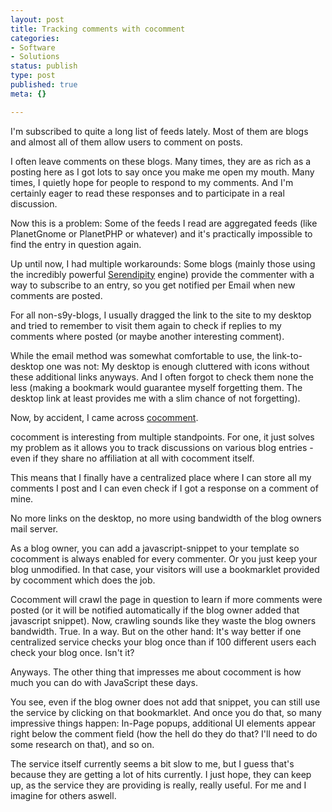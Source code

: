```yaml
---
layout: post
title: Tracking comments with cocomment
categories:
- Software
- Solutions
status: publish
type: post
published: true
meta: {}

---
```

<p>I'm subscribed to quite a long list of feeds lately. Most of them are blogs and almost all of them allow users to comment on posts.</p>
<p>I often leave comments on these blogs. Many times, they are as rich as a posting here as I got lots to say once you make me open my mouth. Many times, I quietly hope for people to respond to my comments. And I'm certainly eager to read these responses and to participate in a real discussion.</p>
<p>Now this is a problem: Some of the feeds I read are aggregated feeds (like PlanetGnome or PlanetPHP or whatever) and it's practically impossible to find the entry in question again.</p>
<p>Up until now, I had multiple workarounds: Some blogs (mainly those using the incredibly powerful <a href="http://www.s9y.org">Serendipity</a> engine) provide the commenter with a way to subscribe to an entry, so you get notified per Email when new comments are posted.</p>
<p>For all non-s9y-blogs, I usually dragged the link to the site to my desktop and tried to remember to visit them again to check if replies to my comments where posted (or maybe another interesting comment).</p>
<p>While the email method was somewhat comfortable to use, the link-to-desktop one was not: My desktop is enough cluttered with icons without these additional links anyways. And I often forgot to check them none the less (making a bookmark would guarantee myself forgetting them. The desktop link at least provides me with a slim chance of not forgetting).</p>
<p>Now, by accident, I came across <a href="http://www.cocomment.com/">cocomment</a>.</p>
<p>cocomment is interesting from multiple standpoints. For one, it just solves my problem as it allows you to track discussions on various blog entries - even if they share no affiliation at all with cocomment itself.</p>
<p>This means that I finally have a centralized place where I can store all my comments I post and I can even check if I got a response on a comment of mine.</p>
<p>No more links on the desktop, no more using bandwidth of the blog owners mail server.</p>
<p>As a blog owner, you can add a javascript-snippet to your template so cocomment is always enabled for every commenter. Or you just keep your blog unmodified. In that case, your visitors will use a bookmarklet provided by cocomment which does the job.</p>
<p>Cocomment will crawl the page in question to learn if more comments were posted (or it will be notified automatically if the blog owner added that javascript snippet). Now, crawling sounds like they waste the blog owners bandwidth. True. In a way. But on the other hand: It's way better if one centralized service checks your blog once than if 100 different users each check your blog once. Isn't it?</p>
<p>Anyways. The other thing that impresses me about cocomment is how much you can do with JavaScript these days.</p>
<p>You see, even if the blog owner does not add that snippet, you can still use the service by clicking on that bookmarklet. And once you do that, so many impressive things happen: In-Page popups, additional UI elements appear right below the comment field (how the hell do they do that? I'll need to do some research on that), and so on.</p>
<p>The service itself currently seems a bit slow to me, but I guess that's because they are getting a lot of hits currently. I just hope, they can keep up, as the service they are providing is really, really useful. For me and I imagine for others aswell.</p>
